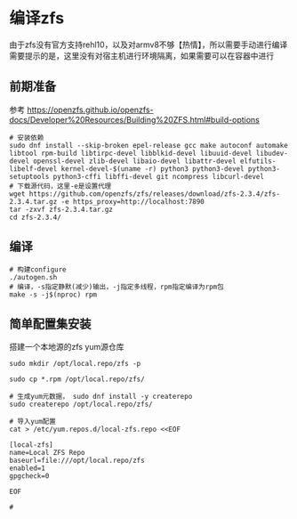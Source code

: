 # 编译zfs
由于zfs没有官方支持rehl10，以及对armv8不够【热情】，所以需要手动进行编译
需要提示的是，这里没有对宿主机进行环境隔离，如果需要可以在容器中进行
## 前期准备
参考 https://openzfs.github.io/openzfs-docs/Developer%20Resources/Building%20ZFS.html#build-options 
```shell
# 安装依赖
sudo dnf install --skip-broken epel-release gcc make autoconf automake libtool rpm-build libtirpc-devel libblkid-devel libuuid-devel libudev-devel openssl-devel zlib-devel libaio-devel libattr-devel elfutils-libelf-devel kernel-devel-$(uname -r) python3 python3-devel python3-setuptools python3-cffi libffi-devel git ncompress libcurl-devel
# 下载源代码，这里-e是设置代理
wget https://github.com/openzfs/zfs/releases/download/zfs-2.3.4/zfs-2.3.4.tar.gz -e https_proxy=http://localhost:7890
tar -zxvf zfs-2.3.4.tar.gz
cd zfs-2.3.4/
```

## 编译

```shell
# 构建configure
./autogen.sh
# 编译，-s指定静默(减少)输出，-j指定多线程，rpm指定编译为rpm包
make -s -j$(nproc) rpm
```

## 简单配置集安装
搭建一个本地源的zfs yum源仓库
```shell
sudo mkdir /opt/local.repo/zfs -p

sudo cp *.rpm /opt/local.repo/zfs/

# 生成yum元数据， sudo dnf install -y createrepo
sudo createrepo /opt/local.repo/zfs/

# 导入yum配置
cat > /etc/yum.repos.d/local-zfs.repo <<EOF

[local-zfs]
name=Local ZFS Repo
baseurl=file:///opt/local.repo/zfs
enabled=1
gpgcheck=0

EOF

# 

```
